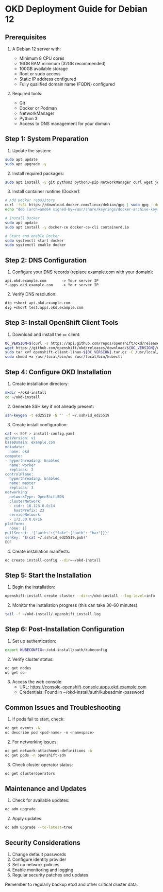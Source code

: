 # OKD Deployment Guide for Debian 12

## Prerequisites
1. A Debian 12 server with:
   - Minimum 8 CPU cores
   - 16GB RAM minimum (32GB recommended)
   - 100GB available storage
   - Root or sudo access
   - Static IP address configured
   - Fully qualified domain name (FQDN) configured

2. Required tools:
   - Git
   - Docker or Podman
   - NetworkManager
   - Python 3
   - Access to DNS management for your domain

## Step 1: System Preparation

1. Update the system:
```bash
sudo apt update
sudo apt upgrade -y
```

2. Install required packages:
```bash
sudo apt install -y git python3 python3-pip NetworkManager curl wget jq
```

3. Install container runtime (Docker):
```bash
# Add Docker repository
curl -fsSL https://download.docker.com/linux/debian/gpg | sudo gpg --dearmor -o /usr/share/keyrings/docker-archive-keyring.gpg
echo "deb [arch=amd64 signed-by=/usr/share/keyrings/docker-archive-keyring.gpg] https://download.docker.com/linux/debian bookworm stable" | sudo tee /etc/apt/sources.list.d/docker.list

# Install Docker
sudo apt update
sudo apt install -y docker-ce docker-ce-cli containerd.io

# Start and enable Docker
sudo systemctl start docker
sudo systemctl enable docker
```

## Step 2: DNS Configuration

1. Configure your DNS records (replace example.com with your domain):
```
api.okd.example.com       -> Your server IP
*.apps.okd.example.com    -> Your server IP
```

2. Verify DNS resolution:
```bash
dig +short api.okd.example.com
dig +short test.apps.okd.example.com
```

## Step 3: Install OpenShift Client Tools

1. Download and install the `oc` client:
```bash
OC_VERSION=$(curl -s https://api.github.com/repos/openshift/okd/releases/latest | jq -r .tag_name)
wget https://github.com/openshift/okd/releases/download/${OC_VERSION}/openshift-client-linux-${OC_VERSION}.tar.gz
sudo tar xvf openshift-client-linux-${OC_VERSION}.tar.gz -C /usr/local/bin/
sudo chmod +x /usr/local/bin/oc /usr/local/bin/kubectl
```

## Step 4: Configure OKD Installation

1. Create installation directory:
```bash
mkdir ~/okd-install
cd ~/okd-install
```

2. Generate SSH key if not already present:
```bash
ssh-keygen -t ed25519 -N '' -f ~/.ssh/id_ed25519
```

3. Create install configuration:
```bash
cat << EOF > install-config.yaml
apiVersion: v1
baseDomain: example.com
metadata:
  name: okd
compute:
- hyperthreading: Enabled
  name: worker
  replicas: 2
controlPlane:
  hyperthreading: Enabled
  name: master
  replicas: 3
networking:
  networkType: OpenShiftSDN
  clusterNetwork:
  - cidr: 10.128.0.0/14
    hostPrefix: 23
  serviceNetwork:
  - 172.30.0.0/16
platform:
  none: {}
pullSecret: '{"auths":{"fake":{"auth": "bar"}}}' 
sshKey: '$(cat ~/.ssh/id_ed25519.pub)'
EOF
```

4. Create installation manifests:
```bash
oc create install-config --dir=~/okd-install
```

## Step 5: Start the Installation

1. Begin the installation:
```bash
openshift-install create cluster --dir=~/okd-install --log-level=info
```

2. Monitor the installation progress (this can take 30-60 minutes):
```bash
tail -f ~/okd-install/.openshift_install.log
```

## Step 6: Post-Installation Configuration

1. Set up authentication:
```bash
export KUBECONFIG=~/okd-install/auth/kubeconfig
```

2. Verify cluster status:
```bash
oc get nodes
oc get co
```

3. Access the web console:
   - URL: https://console-openshift-console.apps.okd.example.com
   - Credentials: Found in ~/okd-install/auth/kubeadmin-password

## Common Issues and Troubleshooting

1. If pods fail to start, check:
```bash
oc get events -A
oc describe pod <pod-name> -n <namespace>
```

2. For networking issues:
```bash
oc get network-attachment-definitions -A
oc get pods -n openshift-sdn
```

3. Check cluster operator status:
```bash
oc get clusteroperators
```

## Maintenance and Updates

1. Check for available updates:
```bash
oc adm upgrade
```

2. Apply updates:
```bash
oc adm upgrade --to-latest=true
```

## Security Considerations

1. Change default passwords
2. Configure identity provider
3. Set up network policies
4. Enable monitoring and logging
5. Regular security patches and updates

Remember to regularly backup etcd and other critical cluster data.
